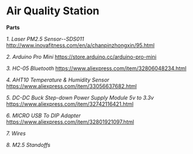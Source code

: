 # Air Quality Station

**Parts**

*1. Laser PM2.5 Sensor--SDS011*
http://www.inovafitness.com/en/a/chanpinzhongxin/95.html

*2. Arduino Pro Mini*
https://store.arduino.cc/arduino-pro-mini

*3. HC-05 Bluetooth*
https://www.aliexpress.com/item/32806048234.html

*4. AHT10 Temperature & Humidity Sensor*
https://www.aliexpress.com/item/33056637682.html

*5. DC-DC Buck Step-down Power Supply Module 5v to 3.3v*
https://www.aliexpress.com/item/32742116421.html

*6. MICRO USB To DIP Adapter*
https://www.aliexpress.com/item/32801921097.html

*7. Wires*

*8. M2.5 Standoffs*
